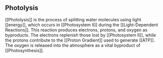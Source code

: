 ## Photolysis  
[[Photolysis]] is the process of splitting water molecules using light [[energy]], which occurs in [[Photosystem II]] during the [[Light-Dependent Reactions]]. This reaction produces electrons, protons, and oxygen as byproducts. The electrons replenish those lost by [[Photosystem II]], while the protons contribute to the [[Proton Gradient]] used to generate [[ATP]]. The oxygen is released into the atmosphere as a vital byproduct of [[Photosynthesis]].
